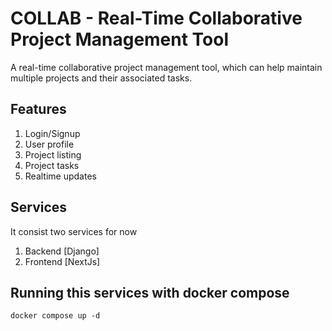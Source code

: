# COLLAB - Real-Time Collaborative Project Management Tool
A real-time collaborative project management tool, which can help maintain multiple projects and their associated tasks.

## Features
1. Login/Signup
2. User profile
3. Project listing
4. Project tasks
5. Realtime updates 


## Services
It consist two services for now 
1. Backend [Django]
2. Frontend [NextJs]

## Running this services with docker compose
```
docker compose up -d 
```

